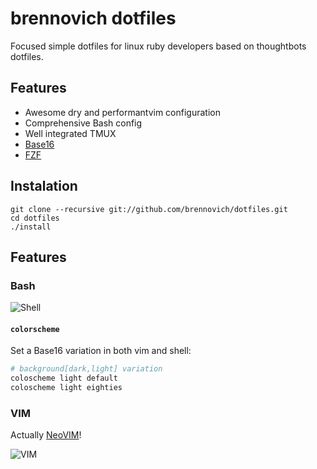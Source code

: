 # brennovich dotfiles

Focused simple dotfiles for linux ruby developers based on thoughtbots dotfiles.

## Features

- Awesome dry and performantvim configuration
- Comprehensive Bash config
- Well integrated TMUX
- [Base16](http://chriskempson.github.io/base16/)
- [FZF](https://github.com/junegunn/fzf/)

## Instalation

```shell
git clone --recursive git://github.com/brennovich/dotfiles.git
cd dotfiles
./install
```

## Features

### Bash

![Shell](https://dl.dropboxusercontent.com/u/12049697/bash.png)

#### `colorscheme`

Set a Base16 variation in both vim and shell:

```sh
# background[dark,light] variation
coloscheme light default
coloscheme light eighties
```

### VIM

Actually [NeoVIM](http://neovim.org)!

![VIM](https://dl.dropboxusercontent.com/u/12049697/neovim.png)

